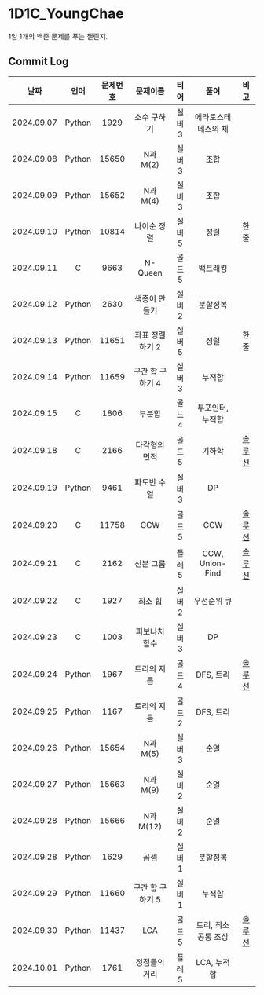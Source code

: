 # 1D1C_YoungChae
1일 1개의 백준 문제를 푸는 챌린지.  

## Commit Log
|날짜|언어|문제번호|문제이름|티어|풀이|비고|
|:---:|:---:|:---:|:---:|:---:|:---:|:---:|
|2024.09.07|Python|1929|소수 구하기|실버3|에라토스테네스의 체||
|2024.09.08|Python|15650|N과 M(2)|실버3|조합||
|2024.09.09|Python|15652|N과 M(4)|실버3|조합||
|2024.09.10|Python|10814|나이순 정렬|실버5|정렬|한줄|
|2024.09.11|C|9663|N-Queen|골드5|백트래킹||
|2024.09.12|Python|2630|색종이 만들기|실버2|분할정복||
|2024.09.13|Python|11651|좌표 정렬하기 2|실버5|정렬|한줄|
|2024.09.14|Python|11659|구간 합 구하기 4|실버3|누적합||
|2024.09.15|C|1806|부분합|골드4|투포인터, 누적합||
|2024.09.18|C|2166|다각형의 면적|골드5|기하학|[솔루션](solution/2166.png)|
|2024.09.19|Python|9461|파도반 수열|실버3|DP||
|2024.09.20|C|11758|CCW|골드5|CCW|[솔루션](solution/11758.png)|
|2024.09.21|C|2162|선분 그룹|플레5|CCW, Union-Find|[솔루션](solution/2162.jpg)|
|2024.09.22|C|1927|최소 힙|실버2|우선순위 큐||
|2024.09.23|C|1003|피보나치 함수|실버3|DP||
|2024.09.24|Python|1967|트리의 지름|골드4|DFS, 트리|[솔루션](solution/1967.png)|
|2024.09.25|Python|1167|트리의 지름|골드2|DFS, 트리||
|2024.09.26|Python|15654|N과 M(5)|실버3|순열||
|2024.09.27|Python|15663|N과 M(9)|실버2|순열||
|2024.09.28|Python|15666|N과 M(12)|실버2|순열||
|2024.09.28|Python|1629|곱셈|실버1|분할정복||
|2024.09.29|Python|11660|구간 합 구하기 5|실버1|누적합||
|2024.09.30|Python|11437|LCA|골드5|트리, 최소 공통 조상|[솔루션](solution/11437.png)|
|2024.10.01|Python|1761|정점들의 거리|플레5|LCA, 누적합||